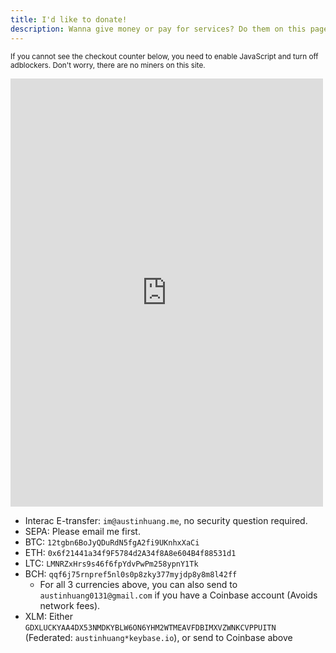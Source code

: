 ```yaml
---
title: I'd like to donate!
description: Wanna give money or pay for services? Do them on this page!
---
```


<small>If you cannot see the checkout counter below, you need to enable JavaScript and turn off adblockers. Don't worry, there are no miners on this site.</small>

<script src="https://donorbox.org/widget.js" type="text/javascript"></script><iframe src="https://donorbox.org/embed/austinhuang" height="685px" width="100%" style="max-width:500px; min-width:310px; max-height:none!important" seamless="seamless" name="donorbox" frameborder="0" scrolling="no" allowpaymentrequest></iframe>

* Interac E-transfer: `im@austinhuang.me`, no security question required.
* SEPA: Please email me first.
* BTC: `12tgbn6BoJyQDuRdN5fgA2fi9UKnhxXaCi`
* ETH: `0x6f21441a34f9F5784d2A34f8A8e604B4f88531d1`
* LTC: `LMNRZxHrs9s46f6fpYdvPwPm258ypnY1Tk`
* BCH: `qqf6j75rnpref5nl0s0p8zky377myjdp8y8m8l42ff`
  * For all 3 currencies above, you can also send to `austinhuang0131@gmail.com` if you have a Coinbase account (Avoids network fees).
* XLM: Either `GDXLUCKYAA4DX53NMDKYBLW6ON6YHM2WTMEAVFDBIMXVZWNKCVPPUITN` (Federated: `austinhuang*keybase.io`), or send to Coinbase above
